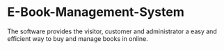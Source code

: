 # E-Book-Management-System
The software provides the visitor, customer and administrator a easy and efficient way to buy and manage books in online.
